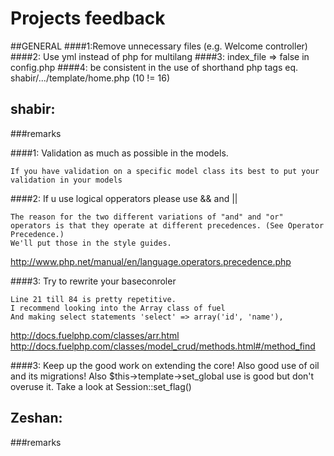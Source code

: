 Projects feedback
============
##GENERAL
####1:Remove unnecessary files (e.g. Welcome controller)
####2: Use yml instead of php for multilang
####3: index_file => false in config.php
####4: be consistent in the use of shorthand php tags eq. shabir/.../template/home.php (10 != 16)

## shabir:
###remarks

####1: Validation as much as possible in the models.
	
	If you have validation on a specific model class its best to put your validation in your models

####2: If u use logical opperators please use && and || 
	
	The reason for the two different variations of "and" and "or" operators is that they operate at different precedences. (See Operator Precedence.) 
	We'll put those in the style guides.
<http://www.php.net/manual/en/language.operators.precedence.php>

####3: Try to rewrite your baseconroler 
	
	Line 21 till 84 is pretty repetitive.
	I recommend looking into the Array class of fuel 
	And making select statements 'select' => array('id', 'name'),
	
<http://docs.fuelphp.com/classes/arr.html>
<http://docs.fuelphp.com/classes/model_crud/methods.html#/method_find>

####3: Keep up the good work on extending the core! 
	Also good use of oil and its migrations! Also $this->template->set_global use is good but don't overuse it. Take a look at Session::set_flag()

## Zeshan:
###remarks